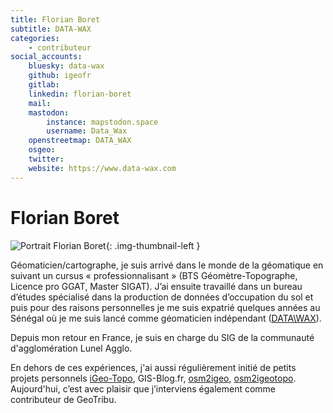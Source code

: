 ```yaml
---
title: Florian Boret
subtitle: DATA-WAX
categories:
    - contributeur
social_accounts:
    bluesky: data-wax
    github: igeofr
    gitlab:
    linkedin: florian-boret
    mail:
    mastodon:
        instance: mapstodon.space
        username: Data_Wax
    openstreetmap: DATA_WAX
    osgeo:
    twitter:
    website: https://www.data-wax.com
---
```


# Florian Boret

<!-- --8<-- [start:author-sign-block] -->

![Portrait Florian Boret](https://cdn.geotribu.fr/img/internal/contributeurs/fbor.png "Portrait Florian Boret"){: .img-thumbnail-left }

Géomaticien/cartographe, je suis arrivé dans le monde de la géomatique en suivant un cursus « professionnalisant » (BTS Géomètre-Topographe, Licence pro GGAT, Master SIGAT). J’ai ensuite travaillé dans un bureau d’études spécialisé dans la production de données d’occupation du sol et puis pour des raisons personnelles je me suis expatrié quelques années au Sénégal où je me suis lancé comme géomaticien indépendant ([DATA\WAX](https://www.data-wax.com/)).

Depuis mon retour en France, je suis en charge du SIG de la communauté d'agglomération Lunel Agglo.

En dehors de ces expériences, j'ai aussi régulièrement initié de petits projets personnels [iGeo-Topo](https://www.igeo-topo.fr), GIS-Blog.fr, [osm2igeo](https://github.com/igeofr/osm2igeo), [osm2igeotopo](https://github.com/igeofr/osm2igeotopo). Aujourd'hui, c’est avec plaisir que j’interviens également comme contributeur de GeoTribu.

<!-- --8<-- [end:author-sign-block] -->
